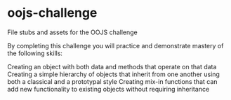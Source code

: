 oojs-challenge
==============

File stubs and assets for the OOJS challenge

By completing this challenge you will practice and demonstrate mastery of the following skills:

Creating an object with both data and methods that operate on that data
Creating a simple hierarchy of objects that inherit from one another using both a classical and a prototypal style
Creating mix-in functions that can add new functionality to existing objects without requiring inheritance
